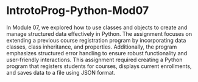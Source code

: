 # IntrotoProg-Python-Mod07

In Module 07, we explored how to use classes and objects to create and manage structured data effectively in Python. The assignment focuses on extending a previous course registration program by incorporating data classes, class inheritance, and properties. Additionally, the program emphasizes structured error handling to ensure robust functionality and user-friendly interactions.
This assignment required creating a Python program that registers students for courses, displays current enrollments, and saves data to a file using JSON format. 
